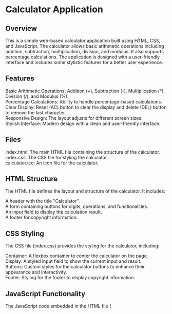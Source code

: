 # Calculator Application

## Overview

This is a simple web-based calculator application built using HTML, CSS, and JavaScript. The calculator allows basic arithmetic operations including addition, subtraction, multiplication, division, and modulus. It also supports percentage calculations. The application is designed with a user-friendly interface and includes some stylistic features for a better user experience.

## Features

Basic Arithmetic Operations: Addition (+), Subtraction (-), Multiplication (*), Division (/), and Modulus (%).  
Percentage Calculations: Ability to handle percentage-based calculations.  
Clear Display: Reset (AC) button to clear the display and delete (DEL) button to remove the last character.  
Responsive Design: The layout adjusts for different screen sizes.  
Stylish Interface: Modern design with a clean and user-friendly interface.  

## Files

index.html: The main HTML file containing the structure of the calculator.  
index.css: The CSS file for styling the calculator.  
calculator.ico: An icon file for the calculator.  

## HTML Structure

The HTML file defines the layout and structure of the calculator. It includes:  

A header with the title "Calculator".  
A form containing buttons for digits, operations, and functionalities.  
An input field to display the calculation result.  
A footer for copyright information.  

## CSS Styling

The CSS file (index.css) provides the styling for the calculator, including:  

Container: A flexbox container to center the calculator on the page.  
Display: A styled input field to show the current input and result.  
Buttons: Custom styles for the calculator buttons to enhance their appearance and interactivity.  
Footer: Styling for the footer to display copyright information.  

## JavaScript Functionality

The JavaScript code embedded in the HTML file (<script> section) provides the functionality for the calculator:  

equal() Function: Evaluates the expression entered by the user and updates the display with the result.  
Copyright Function: Dynamically updates the footer with the current year.  

## Usage

Opening the Calculator: Open the index.html file in a web browser.  
Performing Calculations: Use the buttons to enter digits and operations. The display will update with the entered expression.  
Evaluating the Expression: Press the = button to evaluate the expression. The result will be shown in the display.  
Clearing the Display: Use the AC button to clear the display and the DEL button to remove the last character.  
Percentage Calculation: Use the % button for modulus operations or percentage calculations (e.g., a-b% for discount calculations).  

## Installation

No installation is required. Simply download the files and open the index.html file in a web browser to use the calculator.  

